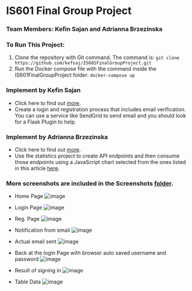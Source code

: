 # IS601 Final Group Project

### Team Members: Kefin Sajan and Adrianna Brzezinska

### To Run This Project:
1.	Clone the repository with Git command. The command is: 
 ```git clone https://github.com/kefsaj/IS601FinalGroupProject.git```
2.	Run the Docker compose file with the command inside the IS601FinalGroupProject folder:
 ```docker-compose up```

### Implement by Kefin Sajan
* Click here to find out [more](https://github.com/kefsaj/IS601FinalGroupProject/tree/LoginRegisteration).
* Create a login and registration process that includes email verification.  You can use a service like SendGrid to send email and you should look for a Flask Plugin to help.

### Implement by Adrianna Brzezinska
* Click here to find out [more](https://github.com/ab344/IS601FinalGroupProject/tree/API2).
* Use the statistics project to create API endpoints and then consume those endpoints using a JavaScript chart selected from the ones listed in this article [here](https://blog.logrocket.com/top-picks-javascript-chart-libraries/).


### More screenshots are included in the Screenshots [folder](https://github.com/kefsaj/IS601FinalGroupProject/tree/LoginRegisteration/screenshots). 

- Home Page
![image](https://github.com/kefsaj/IS601FinalGroupProject/blob/LoginRegisteration/screenshots/Main%20Page.PNG)

- Login Page
![image](https://github.com/kefsaj/IS601FinalGroupProject/blob/LoginRegisteration/screenshots/Login%20Page.PNG)

- Reg. Page
![image](https://github.com/kefsaj/IS601FinalGroupProject/blob/LoginRegisteration/screenshots/new%20user%20reg%20page.PNG)

- Notification from email
![image](https://github.com/kefsaj/IS601FinalGroupProject/blob/LoginRegisteration/screenshots/The%20email%20notification.PNG)

- Actual email sent
![image](https://github.com/kefsaj/IS601FinalGroupProject/blob/LoginRegisteration/screenshots/Recieved%20email.PNG)

- Back at the login Page with browser auto saved username and password
![image](https://github.com/kefsaj/IS601FinalGroupProject/blob/LoginRegisteration/screenshots/Next%20sign%20in.PNG)

- Result of signing in
![image](https://github.com/kefsaj/IS601FinalGroupProject/blob/LoginRegisteration/screenshots/Signed%20in.PNG)

- Table Data
![image](https://raw.githubusercontent.com/kefsaj/IS601FinalGroupProject/LoginRegisteration/screenshots/Table%20data.PNG)

